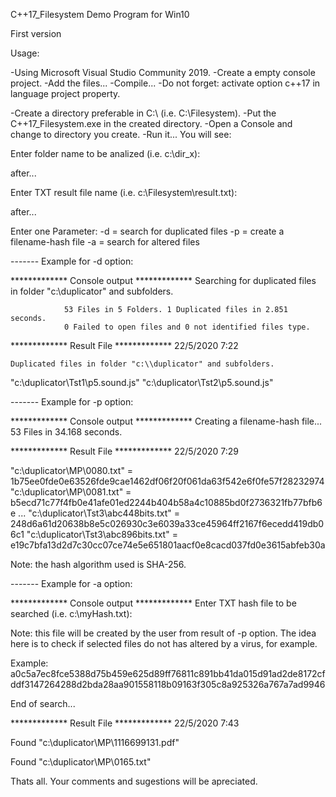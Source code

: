 C++17_Filesystem Demo Program for Win10

First version

Usage:

-Using Microsoft Visual Studio Community 2019.
-Create a empty console project.
-Add the files...
-Compile...
-Do not forget: activate option c++17 in language project property.

-Create a directory preferable in C:\ (i.e. C:\Filesystem).
-Put the C++17_Filesystem.exe in the created directory.
-Open a Console and change to directory you create.
-Run it... You will see:

Enter folder name to be analized (i.e. c:\dir_x):

after...

Enter TXT result file name (i.e. c:\\Filesystem\\result.txt):

after...

Enter one Parameter:
        -d = search for duplicated files
        -p = create a filename-hash file
        -a = search for altered files

------- Example for -d option:

************* Console output *************
Searching for duplicated files in folder "c:\\duplicator" and subfolders.


                53 Files in 5 Folders. 1 Duplicated files in 2.851 seconds.
                0 Failed to open files and 0 not identified files type.

************* Result File *************
		22/5/2020	7:22

	Duplicated files in folder "c:\\duplicator" and subfolders.
"c:\\duplicator\\Tst1\\p5.sound.js"
"c:\\duplicator\\Tst2\\p5.sound.js"

------- Example for -p option:

************* Console output *************
Creating a filename-hash file...
                53 Files in 34.168 seconds.
                
************* Result File *************
		22/5/2020	7:29

"c:\\duplicator\\MP\\0080.txt" = 1b75ee0fde0e63526fde9cae1462df06f20f061da63f542e6f0fe57f28232974
"c:\\duplicator\\MP\\0081.txt" = b5ecd71c77f4fb0e41afe01ed2244b404b58a4c10885bd0f2736321fb77bfb6e
...
"c:\\duplicator\\Tst3\\abc448bits.txt" = 248d6a61d20638b8e5c026930c3e6039a33ce45964ff2167f6ecedd419db06c1
"c:\\duplicator\\Tst3\\abc896bits.txt" = e19c7bfa13d2d7c30cc07ce74e5e651801aacf0e8cacd037fd0e3615abfeb30a

Note: the hash algorithm used is SHA-256.

------- Example for -a option:

************* Console output *************
Enter TXT hash file to be searched (i.e. c:\myHash.txt):

Note: this file will be created by the user from result of -p option.
      The idea here is to check if selected files do not has altered by a virus, for example.
      
Example:
a0c5a7ec8fce5388d75b459e625d89ff76811c891bb41da015d91ad2de8172cf
ddf3147264288d2bda28aa901558118b09163f305c8a925326a767a7ad9946

End of search...

************* Result File *************
		22/5/2020	7:43

Found 
"c:\\duplicator\\MP\\1116699131.pdf"

Found 
"c:\\duplicator\\MP\\0165.txt"

Thats all.
Your comments and sugestions will be apreciated.


